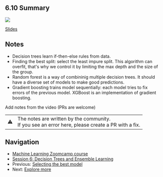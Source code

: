 ## 6.10 Summary

<a href="https://www.youtube.com/watch?v=JZ6sRZ_5j_c&list=PL3MmuxUbc_hIhxl5Ji8t4O6lPAOpHaCLR"><img src="images/thumbnail-6-10.jpg"></a>

[Slides](https://www.slideshare.net/AlexeyGrigorev/ml-zoomcamp-6-decision-trees-and-ensemble-learning)


## Notes

- Decision trees learn if-then-else rules from data.
- Finding the best split: select the least impure split. This algorithm can overfit, that's why we control it by limiting the max depth and the size of the group.
- Random forest is a way of combininig multiple decision trees. It should have a diverse set of models to make good predictions.
- Gradient boosting trains model sequentially: each model tries to fix errors of the previous model. XGBoost is an implementation of gradient boosting.

Add notes from the video (PRs are welcome)


<table>
   <tr>
      <td>⚠️</td>
      <td>
         The notes are written by the community. <br>
         If you see an error here, please create a PR with a fix.
      </td>
   </tr>
</table>


## Navigation

* [Machine Learning Zoomcamp course](../)
* [Session 6: Decision Trees and Ensemble Learning](./)
* Previous: [Selecting the best model](09-final-model.md)
* Next: [Explore more](11-explore-more.md)
